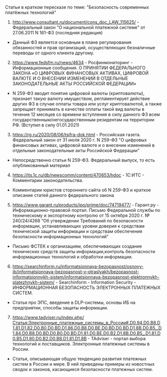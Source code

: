 Статьи в кратком пересказе по теме: "Безопасность современных платёжных технологий"
1. http://www.consultant.ru/document/cons_doc_LAW_115625/ - Федеральный закон "О национальной платежной системе" от 27.06.2011 N 161-ФЗ (последняя редакция)
- Данный ФЗ является основным в плане регулирования обязанностей и прав организаций, осуществляющих безналичные переводы от одного клиента другому.
2. https://www.fedsfm.ru/news/4634 - Росфинмониторинг - Информационные сообщения. О ПРИНЯТИИ ФЕДЕРАЛЬНОГО ЗАКОНА «О ЦИФРОВЫХ ФИНАНСОВЫХ АКТИВАХ, ЦИФРОВОЙ ВАЛЮТЕ И О ВНЕСЕНИИ ИЗМЕНЕНИЙ В ОТДЕЛЬНЫЕ ЗАКОНОДАТЕЛЬНЫЕ АКТЫ РОССИЙСКОЙ ФЕДЕРАЦИИ»
- N 259-ФЗ вводит понятие цифровой валюты (криптовалюты), признает такую валюту имуществом, регламентирует действие других ФЗ в случае оплаты товара или услуг криптовалютой, а также запрещает принимать в качестве оплаты такой вид валюты в течение 12 месяцев со времени вступления в силу данного ФЗ всем государственным/негосударственным резидентам на территории РФ. (Вступил в силу 01.01.2021)
3. https://rg.ru/2020/08/06/tsifra-dok.html - Российская газета. Федеральный закон от 31 июля 2020 г. N 259-ФЗ "О цифровых финансовых активах, цифровой валюте и о внесении изменений в отдельные законодательные акты Российской Федерации"
- Непосредственно статьи N 259-ФЗ. Федеральный выпуск, то есть опубликованный материал
4. https://its.1c.ru/db/newscomm/content/470653/hdoc - 1С:ИТС - Комментарии законодательства.
- Комментарии юристов стороннего сайта об N 259-ФЗ и краткое описание статей данного федерального закона
5. https://www.garant.ru/products/ipo/prime/doc/74719477/ - Гарант.ру - Информационно-правовой портал. Письмо Федеральной службы по техническому и экспортному контролю от 15 октября 2020 г. № 240/24/4268 “Об утверждении Требований по безопасности информации, устанавливающих уровни доверия к средствам технической защиты информации и средствам обеспечения безопасности информационных технологий”
- Письмо ФСТЕК к организациям, обеспечивающих создание технических средств защиты информации,контроль безопасности информационных технологий и обработки информации.
6. https://searchinform.ru/informatsionnaya-bezopasnost/osnovy-ib/informatsionnaya-bezopasnost-v-otraslyakh/bezopasnost-informatsionnykh-sistem/informatsionnaya-bezopasnost-elektronnykh-platezhnykh-sistem/ - Searchinform - Information Security - ИНФОРМАЦИОННАЯ БЕЗОПАСНОСТЬ ЭЛЕКТРОННЫХ ПЛАТЕЖНЫХ СИСТЕМ.
- Статья про ЭПС, введение в DLP-системы, основы ИБ на предприятии, способы защиты информации.
7. https://www.tadviser.ru/index.php/Статья:Электронные_платежные_системы_в_России#.D0.94.D0.B8.D1.81.D1.82.D0.B0.D0.BD.D1.86.D0.B8.D0.BE.D0.BD.D0.BD.D1.8B.D0.B5_.D1.84.D0.B8.D0.BD.D0.B0.D0.BD.D1.81.D0.BE.D0.B2.D1.8B.D0.B5_.D1.81.D0.B5.D1.80.D0.B2.D0.B8.D1.81.D1.8B - TAdviser - портал выбора технологий и поставщиков. Электронные платежные системы в России.
- Статья, описывающая общую тенденцию развития платежных систем в России и мире. В ней приведены примеры из новостных сводок и законов, касающиеся безопасности платежных систем.
